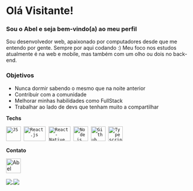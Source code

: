 # Olá Visitante!

### Sou o Abel e seja bem-vindo(a) ao meu perfil 

Sou desenvolvedor web, apaixonado por computadores desde que me entendo por gente. Sempre por aqui codando :) Meu foco nos estudos atualmente é na web e mobile, mas também com um olho ou dois no back-end.

### Objetivos

* Nunca dormir sabendo o mesmo que na noite anterior
* Contribuir com a comunidade
* Melhorar minhas habilidades como FullStack
* Trabalhar ao lado de devs que tenham muito a compartilhar

**Techs**
<p align="left">
<code><img src="https://user-images.githubusercontent.com/51785898/91357834-3eb8df00-e7c8-11ea-9936-0ce666ac2a11.png" alt="JS" width="40" height="40"/></code>&nbsp;
<code><img src="https://user-images.githubusercontent.com/51785898/91357843-411b3900-e7c8-11ea-8161-3e8191a6cde2.png" alt="React.js" width="60" height="40" /></code>&nbsp;
<code><img src="https://user-images.githubusercontent.com/51785898/91357845-424c6600-e7c8-11ea-9457-53c06cf3b6ed.png" alt="React-Native" width="60" height="40" /></code>&nbsp;
<code><img src="https://user-images.githubusercontent.com/51785898/91357850-44162980-e7c8-11ea-966c-a7ebaba08ba3.png" alt="Node.js" width="40" height="40"/></code>&nbsp;
<code><img src="https://user-images.githubusercontent.com/51785898/91358353-0cf44800-e7c9-11ea-9a54-0a988aa2837c.png" alt="Github" width="40" height="40"/></code>&nbsp;
<code><img src="https://user-images.githubusercontent.com/51785898/91358426-3319e800-e7c9-11ea-9df0-b5a207cecfce.png" alt="Typescript" width="40" height="40"/></code>&nbsp;
</p>

**Contato**
<p align="left">
<a href="https://www.linkedin.com/in/abel-magnago/" target="blank"><img align="center" src="https://cdn.jsdelivr.net/npm/simple-icons@3.0.1/icons/linkedin.svg" alt="Abel Magnago" height="40" width="40" /></a> &nbsp;&nbsp;
</p>


<a href="https://github.com/anuraghazra/github-readme-stats">
  <img align="center" src="https://github-readme-stats.vercel.app/api?username=abelmagnag0&show_icons=true&theme=dracula&count_private=true" />
</a>
<a href="https://github.com/anuraghazra/github-readme-stats">
  <img align="center" src="https://github-readme-stats.vercel.app/api/top-langs/?username=abelmagnag0&show_icons=true&theme=dracula&count_private=true" />
</a>
